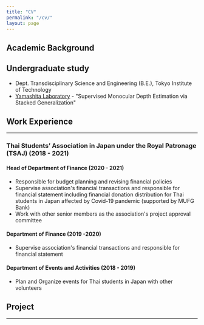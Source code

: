 ```yaml
---
title: "CV"
permalink: "/cv/"
layout: page
---
```


## Academic Background

## Undergraduate study
 - Dept. Transdisciplinary Science and Engineering (B.E.), Tokyo Institute of Technology
 - [Yamashita Laboratory](http://www.ide.titech.ac.jp/~yylab/) - "Supervised Monocular Depth Estimation via Stacked Generalization"

## Work Experience
---

### Thai Students’ Association in Japan under the Royal Patronage (TSAJ) (2018 - 2021)
#### Head of Department of Finance (2020 - 2021)
 - Responsible for budget planning and revising financial policies
 - Supervise association's financial transactions and responsible for financial statement including financial donation distribution for Thai students in Japan affected by Covid-19 pandemic (supported by MUFG Bank)
 - Work with other senior members as the association's project approval committee
#### Department of Finance (2019 -2020)
 - Supervise association's financial transactions and responsible for financial statement
#### Department of Events and Activities (2018 - 2019)
 - Plan and Organize events for Thai students in Japan with other volunteers

## Project
---
